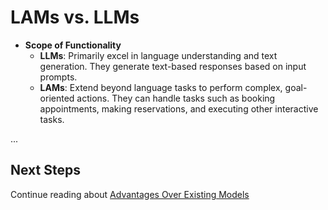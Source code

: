# LAMs vs. LLMs

- **Scope of Functionality**
  - **LLMs**: Primarily excel in language understanding and text generation. They generate text-based responses based on input prompts.
  - **LAMs**: Extend beyond language tasks to perform complex, goal-oriented actions. They can handle tasks such as booking appointments, making reservations, and executing other interactive tasks.

...

## Next Steps

Continue reading about [Advantages Over Existing Models](topic5.md)
